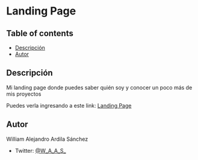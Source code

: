 # Landing Page

## Table of contents
  - [Descripción](#Descripción)
  - [Autor](#Autor)
  
## Descripción
Mi landing page donde puedes saber quién soy y conocer un poco más de mis proyectos

Puedes verla ingresando a este link: [Landing Page](https://willyas-landingpage.netlify.app/)

## Autor
William Alejandro Ardila Sánchez
- Twitter: [@W_A_A_S_](https://twitter.com/W_A_A_S_)